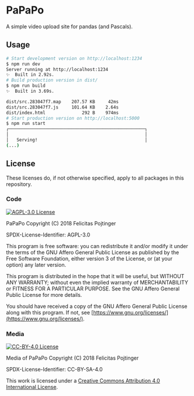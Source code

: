 # PaPaPo

A simple video upload site for pandas (and Pascals).

## Usage

```bash
# Start development version on http://localhost:1234
$ npm run dev
Server running at http://localhost:1234
✨  Built in 2.92s.
# Build production version in dist/
$ npm run build
✨  Built in 3.69s.

dist/src.283047f7.map    207.57 KB     42ms
dist/src.283047f7.js     101.64 KB    2.64s
dist/index.html              292 B    974ms
# Start production version on http://localhost:5000
$ npm run start
┌────────────────────────────────────────────────────┐
│                                                    │
│   Serving!                                         │
(...)
```

## License

These licenses do, if not otherwise specified, apply to all packages in this repository.

### Code

[![AGPL-3.0 License](https://www.gnu.org/graphics/agplv3-155x51.png)](https://www.gnu.org/licenses/agpl.html)

PaPaPo
Copyright (C) 2018 Felicitas Pojtinger

SPDX-License-Identifier: AGPL-3.0

This program is free software: you can redistribute it and/or modify it under the terms of the GNU Affero General Public License as published by the Free Software Foundation, either version 3 of the License, or (at your option) any later version.

This program is distributed in the hope that it will be useful, but WITHOUT ANY WARRANTY; without even the implied warranty of MERCHANTABILITY or FITNESS FOR A PARTICULAR PURPOSE. See the GNU Affero General Public License for more details.

You should have received a copy of the GNU Affero General Public License along with this program. If not, see [https://www.gnu.org/licenses/](https://www.gnu.org/licenses/).

### Media

[![CC-BY-4.0 License](https://licensebuttons.net/l/by-sa/4.0/88x31.png)](https://creativecommons.org/licenses/by-sa/4.0/)

Media of PaPaPo
Copyright (C) 2018 Felicitas Pojtinger

SPDX-License-Identifier: CC-BY-SA-4.0

This work is licensed under a [Creative Commons Attribution 4.0 International License](https://creativecommons.org/licenses/by-sa/4.0/).

